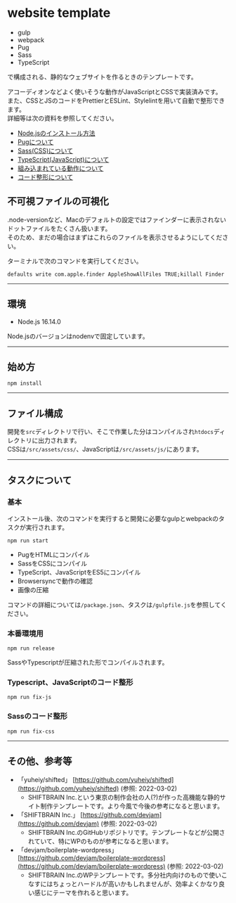 # website template

- gulp
- webpack
- Pug
- Sass
- TypeScript

で構成される、静的なウェブサイトを作るときのテンプレートです。  

アコーディオンなどよく使いそうな動作がJavaScriptとCSSで実装済みです。  
また、CSSとJSのコードをPrettierとESLint、Stylelintを用いて自動で整形できます。  
詳細等は次の資料を参照してください。

- [Node.jsのインストール方法](document/node.md)
- [Pugについて](document/pug.md)
- [Sass(CSS)について](document/css.md)
- [TypeScript(JavaScript)について](document/js.md)
- [組み込まれている動作について](document/motions.md)
- [コード整形について](document/lint-format.md)

## 不可視ファイルの可視化

.node-versionなど、Macのデフォルトの設定ではファインダーに表示されないドットファイルをたくさん扱います。  
そのため、まだの場合はまずはこれらのファイルを表示させるようにしてください。  

ターミナルで次のコマンドを実行してください。

```Shell
defaults write com.apple.finder AppleShowAllFiles TRUE;killall Finder
```

---

## 環境

- Node.js 16.14.0

Node.jsのバージョンはnodenvで固定しています。

---

## 始め方

```Shell
npm install
```

---

## ファイル構成

開発を`src`ディレクトリで行い、そこで作業した分はコンパイルされ`htdocs`ディレクトリに出力されます。  
CSSは`/src/assets/css/`、JavaScriptは`/src/assets/js/`にあります。  

---

## タスクについて

### 基本

インストール後、次のコマンドを実行すると開発に必要なgulpとwebpackのタスクが実行されます。

```Shell
npm run start
```

- PugをHTMLにコンパイル
- SassをCSSにコンパイル
- TypeScript、JavaScriptをES5にコンパイル
- Browsersyncで動作の確認
- 画像の圧縮

コマンドの詳細については`/package.json`、タスクは`/gulpfile.js`を参照してください。

### 本番環境用

```Shell
npm run release
```

SassやTypescriptが圧縮された形でコンパイルされます。

### Typescript、JavaScriptのコード整形

```Shell
npm run fix-js
```

### Sassのコード整形

```Shell
npm run fix-css
```

---

## その他、参考等

- 「yuheiy/shifted」 [https://github.com/yuheiy/shifted](https://github.com/yuheiy/shifted) (参照: 2022-03-02)
    - SHIFTBRAIN Inc.という東京の制作会社の人(?)が作った高機能な静的サイト制作テンプレートです。より今風で今後の参考になると思います。
- 「SHIFTBRAIN Inc.」 [https://github.com/devjam](https://github.com/devjam) (参照: 2022-03-02)
    - SHIFTBRAIN Inc.のGitHubリポジトリです。テンプレートなどが公開されていて、特にWPのものが参考になると思います。
- 「devjam/boilerplate-wordpress」 [https://github.com/devjam/boilerplate-wordpress](https://github.com/devjam/boilerplate-wordpress) (参照: 2022-03-02)
    - SHIFTBRAIN Inc.のWPテンプレートです。多分社内向けのもので使いこなすにはちょっとハードルが高いかもしれませんが、効率よくかなり良い感じにテーマを作れると思います。
